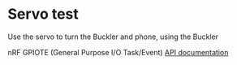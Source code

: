 Servo test
=====

Use the servo to turn the Buckler and phone, using the Buckler

nRF GPIOTE (General Purpose I/O Task/Event) [API documentation](https://infocenter.nordicsemi.com/topic/com.nordic.infocenter.sdk5.v15.1.0/group__nrfx__gpiote.html)

